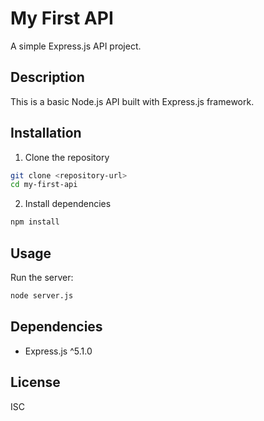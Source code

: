 # My First API

A simple Express.js API project.

## Description
This is a basic Node.js API built with Express.js framework.

## Installation

1. Clone the repository
```bash
git clone <repository-url>
cd my-first-api
```

2. Install dependencies
```bash
npm install
```

## Usage

Run the server:
```bash
node server.js
```

## Dependencies
- Express.js ^5.1.0

## License
ISC
